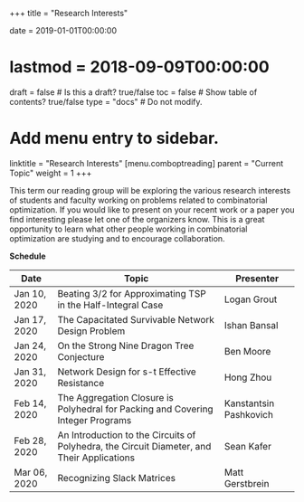 +++
title = "Research Interests"

date = 2019-01-01T00:00:00
# lastmod = 2018-09-09T00:00:00

draft = false  # Is this a draft? true/false
toc = false  # Show table of contents? true/false
type = "docs"  # Do not modify.

# Add menu entry to sidebar.
linktitle = "Research Interests"
[menu.comboptreading]
  parent = "Current Topic"
  weight = 1
+++

This term our reading group will be exploring the various research interests of students and faculty working on problems related to combinatorial optimization. If you would like to present on your recent work or a paper you find interesting please let one of the organizers know. This is a great opportunity to learn what other people working in combinatorial optimization are studying and to encourage collaboration.

__Schedule__

| Date           | Topic                                                                                                                                                                                                                                                                                              | Presenter         |
|----------------|----------------------------------------------------------------------------------------------------------------------------------------------------------------------------------------------------------------------------------------------------------------------------------------------------|-------------------|
| Jan 10, 2020 | Beating 3/2 for Approximating TSP in the Half-Integral Case                                                                                                                                                                                                                                          | Logan Grout  |
| Jan 17, 2020 | The Capacitated Survivable Network Design Problem                                                                                                                                                                                                                                                    | Ishan Bansal |
| Jan 24, 2020 | On the Strong Nine Dragon Tree Conjecture                                                                                                                                                                                                                                                            | Ben Moore    |
| Jan 31, 2020 | Network Design for s-t Effective Resistance                                                                   | Hong Zhou    |
| Feb 14, 2020 | The Aggregation Closure is Polyhedral for Packing and Covering Integer Programs | Kanstantsin Pashkovich |
| Feb 28, 2020 | An Introduction to the Circuits of Polyhedra, the Circuit Diameter, and Their Applications                                                                                                                                                                                                          | Sean Kafer   |
| Mar 06, 2020 | Recognizing Slack Matrices | Matt Gerstbrein |

